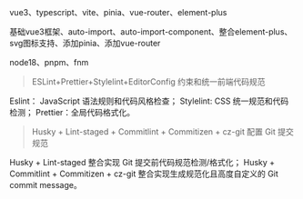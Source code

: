 
vue3、typescript、vite、pinia、vue-router、element-plus

基础vue3框架、auto-import、auto-import-component、整合element-plus、svg图标支持、添加pinia、添加vue-router

node18、pnpm、fnm 

> ESLint+Prettier+Stylelint+EditorConfig 约束和统一前端代码规范

Eslint： JavaScript 语法规则和代码风格检查；
Stylelint: CSS 统一规范和代码检测；
Prettier：全局代码格式化。

> Husky + Lint-staged + Commitlint + Commitizen + cz-git 配置 Git 提交规范

Husky + Lint-staged 整合实现 Git 提交前代码规范检测/格式化；
Husky + Commitlint + Commitizen + cz-git 整合实现生成规范化且高度自定义的 Git commit message。

